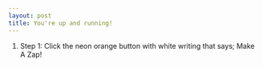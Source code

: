 ```yaml
---
layout: post
title: You're up and running!
---
```

1. Step 1: Click the neon orange button with white writing that says; Make A Zap! 


